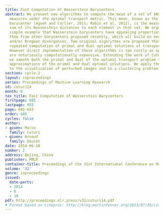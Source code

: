 ```yaml
---
title: Fast Computation of Wasserstein Barycenters
abstract: We present new algorithms to compute the mean of a set of $N$ empirical probability
  measures under the optimal transport metric. This mean, known as the Wasserstein
  barycenter (Agueh and Carlier, 2011; Rabin et al, 2012), is the measure that minimizes the
  sum of its Wasserstein distances to each element in that set. We argue through a
  simple example that Wasserstein barycenters have appealing properties that differentiate
  them from other barycenters proposed recently, which all build on kernel smoothing
  and/or Bregman divergences. Two original algorithms are proposed that require the
  repeated computation of primal and dual optimal solutions of transport problems.
  However direct implementation of these algorithms is too costly as optimal transports
  are notoriously computationally expensive. Extending the work of Cuturi (2013),
  we smooth both the primal and dual of the optimal transport problem to recover fast
  approximations of the primal and dual optimal solutions. We apply these algorithms
  to the visualization of perturbed images and to a clustering problem.
section: cycle-2
layout: inproceedings
series: Proceedings of Machine Learning Research
id: cuturi14
month: 0
tex_title: Fast Computation of Wasserstein Barycenters
firstpage: 685
lastpage: 693
page: 685-693
order: 685
cycles: false
author:
- given: Marco
  family: Cuturi
- given: Arnaud
  family: Doucet
date: 2014-06-18
number: 2
address: Bejing, China
publisher: PMLR
container-title: Proceedings of the 31st International Conference on Machine Learning
volume: '32'
genre: inproceedings
issued:
  date-parts:
  - 2014
  - 6
  - 18
pdf: http://proceedings.mlr.press/v32/cuturi14.pdf
# Format based on citeproc: http://blog.martinfenner.org/2013/07/30/citeproc-yaml-for-bibliographies/
---
```


